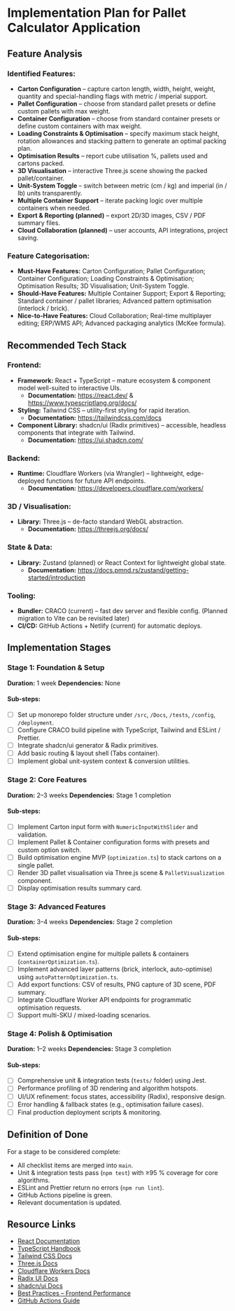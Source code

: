 # Implementation Plan for Pallet Calculator Application

## Feature Analysis

### Identified Features:
- **Carton Configuration** – capture carton length, width, height, weight, quantity and special-handling flags with metric / imperial support.
- **Pallet Configuration** – choose from standard pallet presets or define custom pallets with max weight.
- **Container Configuration** – choose from standard container presets or define custom containers with max weight.
- **Loading Constraints & Optimisation** – specify maximum stack height, rotation allowances and stacking pattern to generate an optimal packing plan.
- **Optimisation Results** – report cube utilisation %, pallets used and cartons packed.
- **3D Visualisation** – interactive Three.js scene showing the packed pallet/container.
- **Unit-System Toggle** – switch between metric (cm / kg) and imperial (in / lb) units transparently.
- **Multiple Container Support** – iterate packing logic over multiple containers when needed.
- **Export & Reporting (planned)** – export 2D/3D images, CSV / PDF summary files.
- **Cloud Collaboration (planned)** – user accounts, API integrations, project saving.

### Feature Categorisation:
- **Must-Have Features:** Carton Configuration; Pallet Configuration; Container Configuration; Loading Constraints & Optimisation; Optimisation Results; 3D Visualisation; Unit-System Toggle.
- **Should-Have Features:** Multiple Container Support; Export & Reporting; Standard container / pallet libraries; Advanced pattern optimisation (interlock / brick).
- **Nice-to-Have Features:** Cloud Collaboration; Real-time multiplayer editing; ERP/WMS API; Advanced packaging analytics (McKee formula).

## Recommended Tech Stack

### Frontend:
- **Framework:** React + TypeScript – mature ecosystem & component model well-suited to interactive UIs.
  - **Documentation:** https://react.dev/ & https://www.typescriptlang.org/docs/
- **Styling:** Tailwind CSS – utility-first styling for rapid iteration.
  - **Documentation:** https://tailwindcss.com/docs
- **Component Library:** shadcn/ui (Radix primitives) – accessible, headless components that integrate with Tailwind.
  - **Documentation:** https://ui.shadcn.com/

### Backend:
- **Runtime:** Cloudflare Workers (via Wrangler) – lightweight, edge-deployed functions for future API endpoints.
  - **Documentation:** https://developers.cloudflare.com/workers/

### 3D / Visualisation:
- **Library:** Three.js – de-facto standard WebGL abstraction.
  - **Documentation:** https://threejs.org/docs/

### State & Data:
- **Library:** Zustand (planned) or React Context for lightweight global state.
  - **Documentation:** https://docs.pmnd.rs/zustand/getting-started/introduction

### Tooling:
- **Bundler:** CRACO (current) – fast dev server and flexible config. (Planned migration to Vite can be revisited later)
- **CI/CD:** GitHub Actions + Netlify (current) for automatic deploys.

## Implementation Stages

### Stage 1: Foundation & Setup
**Duration:** 1 week
**Dependencies:** None
#### Sub-steps:
- [ ] Set up monorepo folder structure under `/src`, `/Docs`, `/tests`, `/config`, `/deployment`.
- [ ] Configure CRACO build pipeline with TypeScript, Tailwind and ESLint / Prettier.
- [ ] Integrate shadcn/ui generator & Radix primitives.
- [ ] Add basic routing & layout shell (Tabs container).
- [ ] Implement global unit-system context & conversion utilities.

### Stage 2: Core Features
**Duration:** 2–3 weeks
**Dependencies:** Stage 1 completion
#### Sub-steps:
- [ ] Implement Carton input form with `NumericInputWithSlider` and validation.
- [ ] Implement Pallet & Container configuration forms with presets and custom option switch.
- [ ] Build optimisation engine MVP (`optimization.ts`) to stack cartons on a single pallet.
- [ ] Render 3D pallet visualisation via Three.js scene & `PalletVisualization` component.
- [ ] Display optimisation results summary card.

### Stage 3: Advanced Features
**Duration:** 3–4 weeks
**Dependencies:** Stage 2 completion
#### Sub-steps:
- [ ] Extend optimisation engine for multiple pallets & containers (`containerOptimization.ts`).
- [ ] Implement advanced layer patterns (brick, interlock, auto-optimise) using `autoPatternOptimization.ts`.
- [ ] Add export functions: CSV of results, PNG capture of 3D scene, PDF summary.
- [ ] Integrate Cloudflare Worker API endpoints for programmatic optimisation requests.
- [ ] Support multi-SKU / mixed-loading scenarios.

### Stage 4: Polish & Optimisation
**Duration:** 1–2 weeks
**Dependencies:** Stage 3 completion
#### Sub-steps:
- [ ] Comprehensive unit & integration tests (`tests/` folder) using Jest.
- [ ] Performance profiling of 3D rendering and algorithm hotspots.
- [ ] UI/UX refinement: focus states, accessibility (Radix), responsive design.
- [ ] Error handling & fallback states (e.g., optimisation failure cases).
- [ ] Final production deployment scripts & monitoring.

## Definition of Done
For a stage to be considered complete:
- All checklist items are merged into `main`.
- Unit & integration tests pass (`npm test`) with ≥95 % coverage for core algorithms.
- ESLint and Prettier return no errors (`npm run lint`).
- GitHub Actions pipeline is green.
- Relevant documentation is updated.

## Resource Links
- [React Documentation](https://react.dev/learn)
- [TypeScript Handbook](https://www.typescriptlang.org/docs/)
- [Tailwind CSS Docs](https://tailwindcss.com/docs)
- [Three.js Docs](https://threejs.org/docs)
- [Cloudflare Workers Docs](https://developers.cloudflare.com/workers/)
- [Radix UI Docs](https://www.radix-ui.com/docs/primitives/overview/introduction)
- [shadcn/ui Docs](https://ui.shadcn.com/)
- [Best Practices – Frontend Performance](https://web.dev/learn/performance/)
- [GitHub Actions Guide](https://docs.github.com/en/actions)
